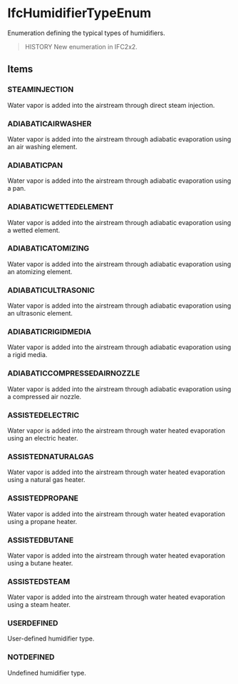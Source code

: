 # IfcHumidifierTypeEnum

Enumeration defining the typical types of humidifiers.<!-- end of definition -->

> HISTORY New enumeration in IFC2x2.

## Items

### STEAMINJECTION
Water vapor is added into the airstream through direct steam injection.

### ADIABATICAIRWASHER
Water vapor is added into the airstream through adiabatic evaporation using an air washing element.

### ADIABATICPAN
Water vapor is added into the airstream through adiabatic evaporation using a pan.

### ADIABATICWETTEDELEMENT
Water vapor is added into the airstream through adiabatic evaporation using a wetted element.

### ADIABATICATOMIZING
Water vapor is added into the airstream through adiabatic evaporation using an atomizing element.

### ADIABATICULTRASONIC
Water vapor is added into the airstream through adiabatic evaporation using an ultrasonic element.

### ADIABATICRIGIDMEDIA
Water vapor is added into the airstream through adiabatic evaporation using a rigid media.

### ADIABATICCOMPRESSEDAIRNOZZLE
Water vapor is added into the airstream through adiabatic evaporation using a compressed air nozzle.

### ASSISTEDELECTRIC
Water vapor is added into the airstream through water heated evaporation using an electric heater.

### ASSISTEDNATURALGAS
Water vapor is added into the airstream through water heated evaporation using a natural gas heater.

### ASSISTEDPROPANE
Water vapor is added into the airstream through water heated evaporation using a propane heater.

### ASSISTEDBUTANE
Water vapor is added into the airstream through water heated evaporation using a butane heater.

### ASSISTEDSTEAM
Water vapor is added into the airstream through water heated evaporation using a steam heater.

### USERDEFINED
User-defined humidifier type.

### NOTDEFINED
Undefined humidifier type.
